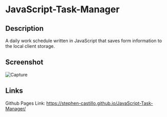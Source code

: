 # JavaScript-Task-Manager

## Description

A daily work schedule written in JavaScript that saves form information to the local client storage.


## Screenshot

![Capture](https://user-images.githubusercontent.com/122939431/222372339-90797d60-5884-479c-875a-5b452f9e1921.JPG)


## Links
Github Pages Link: https://stephen-castillo.github.io/JavaScript-Task-Manager/
